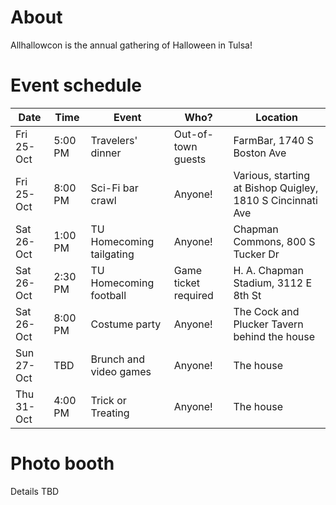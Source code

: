 # About

Allhallowcon is the annual gathering of Halloween in Tulsa!

# Event schedule

| Date | Time | Event | Who? | Location |
| ---- | ---- | ----- | ---- | -------- |
| Fri 25-Oct | 5:00 PM | Travelers' dinner | Out-of-town guests | FarmBar, 1740 S Boston Ave |
| Fri 25-Oct | 8:00 PM | Sci-Fi bar crawl | Anyone! | Various, starting at Bishop Quigley, 1810 S Cincinnati Ave |
| Sat 26-Oct | 1:00 PM | TU Homecoming tailgating | Anyone! | Chapman Commons, 800 S Tucker Dr |
| Sat 26-Oct | 2:30 PM | TU Homecoming football | Game ticket required | H. A. Chapman Stadium, 3112 E 8th St |
| Sat 26-Oct | 8:00 PM | Costume party | Anyone! | The Cock and Plucker Tavern behind the house |
| Sun 27-Oct | TBD | Brunch and video games | Anyone! | The house |
| Thu 31-Oct | 4:00 PM | Trick or Treating | Anyone! | The house |

# Photo booth

Details TBD
